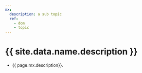 ```yaml
---
mx:
  description: a sub topic
  ref: 
    - dom
    - topic
---
```


# {{ site.data.name.description }}
- {{ page.mx.description}}.

